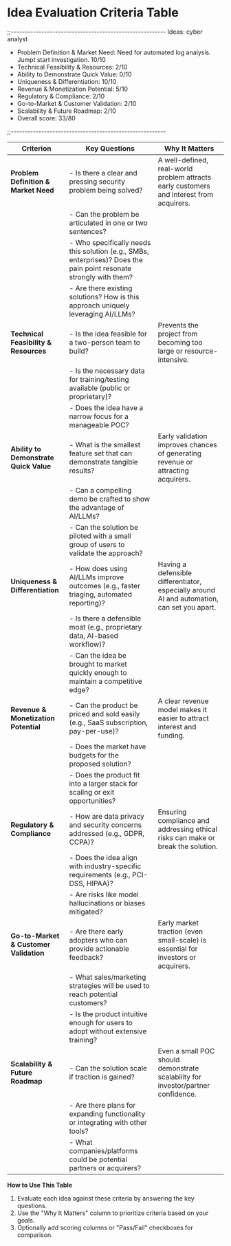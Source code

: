 # Idea Evaluation Criteria Table

;;--------------------------------------------------------
Ideas: cyber analyst 

- Problem Definition & Market Need: Need for automated log analysis. Jumpt start investigation. 10/10
- Technical Feasibility & Resources: 2/10
- Ability to Demonstrate Quick Value: 0/10
- Uniqueness & Differentiation: 10/10
- Revenue & Monetization Potential: 5/10
- Regulatory & Compliance: 2/10
- Go-to-Market & Customer Validation: 2/10
- Scalability & Future Roadmap: 2/10
- Overall score: 33/80

;;--------------------------------------------------------

| **Criterion**                          | **Key Questions**                                                                                                                                             | **Why It Matters**                                                                                                                                  |
|----------------------------------------|---------------------------------------------------------------------------------------------------------------------------------------------------------------|-----------------------------------------------------------------------------------------------------------------------------------------------------|
| **Problem Definition & Market Need**   | - Is there a clear and pressing security problem being solved?                                                                                               | A well-defined, real-world problem attracts early customers and interest from acquirers.                                                            |
|                                        | - Can the problem be articulated in one or two sentences?                                                                                                    |                                                                                                                                                     |
|                                        | - Who specifically needs this solution (e.g., SMBs, enterprises)? Does the pain point resonate strongly with them?                                           |                                                                                                                                                     |
|                                        | - Are there existing solutions? How is this approach uniquely leveraging AI/LLMs?                                                                            |                                                                                                                                                     |
| **Technical Feasibility & Resources**  | - Is the idea feasible for a two-person team to build?                                                                                                       | Prevents the project from becoming too large or resource-intensive.                                                                                 |
|                                        | - Is the necessary data for training/testing available (public or proprietary)?                                                                              |                                                                                                                                                     |
|                                        | - Does the idea have a narrow focus for a manageable POC?                                                                                                    |                                                                                                                                                     |
| **Ability to Demonstrate Quick Value** | - What is the smallest feature set that can demonstrate tangible results?                                                                                    | Early validation improves chances of generating revenue or attracting acquirers.                                                                    |
|                                        | - Can a compelling demo be crafted to show the advantage of AI/LLMs?                                                                                        |                                                                                                                                                     |
|                                        | - Can the solution be piloted with a small group of users to validate the approach?                                                                          |                                                                                                                                                     |
| **Uniqueness & Differentiation**       | - How does using AI/LLMs improve outcomes (e.g., faster triaging, automated reporting)?                                                                      | Having a defensible differentiator, especially around AI and automation, can set you apart.                                                         |
|                                        | - Is there a defensible moat (e.g., proprietary data, AI-based workflow)?                                                                                    |                                                                                                                                                     |
|                                        | - Can the idea be brought to market quickly enough to maintain a competitive edge?                                                                           |                                                                                                                                                     |
| **Revenue & Monetization Potential**   | - Can the product be priced and sold easily (e.g., SaaS subscription, pay-per-use)?                                                                          | A clear revenue model makes it easier to attract interest and funding.                                                                              |
|                                        | - Does the market have budgets for the proposed solution?                                                                                                   |                                                                                                                                                     |
|                                        | - Does the product fit into a larger stack for scaling or exit opportunities?                                                                                |                                                                                                                                                     |
| **Regulatory & Compliance**            | - How are data privacy and security concerns addressed (e.g., GDPR, CCPA)?                                                                                   | Ensuring compliance and addressing ethical risks can make or break the solution.                                                                    |
|                                        | - Does the idea align with industry-specific requirements (e.g., PCI-DSS, HIPAA)?                                                                            |                                                                                                                                                     |
|                                        | - Are risks like model hallucinations or biases mitigated?                                                                                                  |                                                                                                                                                     |
| **Go-to-Market & Customer Validation** | - Are there early adopters who can provide actionable feedback?                                                                                              | Early market traction (even small-scale) is essential for investors or acquirers.                                                                   |
|                                        | - What sales/marketing strategies will be used to reach potential customers?                                                                                 |                                                                                                                                                     |
|                                        | - Is the product intuitive enough for users to adopt without extensive training?                                                                             |                                                                                                                                                     |
| **Scalability & Future Roadmap**       | - Can the solution scale if traction is gained?                                                                                                             | Even a small POC should demonstrate scalability for investor/partner confidence.                                                                    |
|                                        | - Are there plans for expanding functionality or integrating with other tools?                                                                               |                                                                                                                                                     |
|                                        | - What companies/platforms could be potential partners or acquirers?                                                                                        |                                                                                                                                                     |

**How to Use This Table**

1. Evaluate each idea against these criteria by answering the key questions.  
2. Use the "Why It Matters" column to prioritize criteria based on your goals.  
3. Optionally add scoring columns or "Pass/Fail" checkboxes for comparison.  




